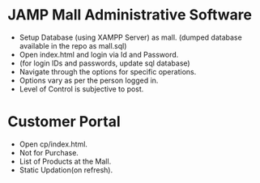 # JAMP Mall Administrative Software
- Setup Database (using XAMPP Server) as mall. (dumped database available in the repo as mall.sql)
- Open index.html and login via Id and Password.
- (for login IDs and passwords, update sql database)
- Navigate through the options for specific operations.
- Options vary as per the person logged in.
- Level of Control is subjective to post.


# Customer Portal 
- Open cp/index.html.
- Not for Purchase.
- List of Products at the Mall.
- Static Updation(on refresh).

